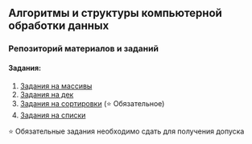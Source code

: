 ## Алгоритмы и структуры компьютерной обработки данных

### Репозиторий материалов и заданий

#### Задания:

1. [Задания на массивы](tasks/task-arrays)
2. [Задания на дек](tasks/deque)
3. [Задания на сортировки](tasks/sort) (⭐ Обязательное)
4. [Задания на списки](tasks/list)

⭐ Обязательные задания необходимо сдать для получения допуска